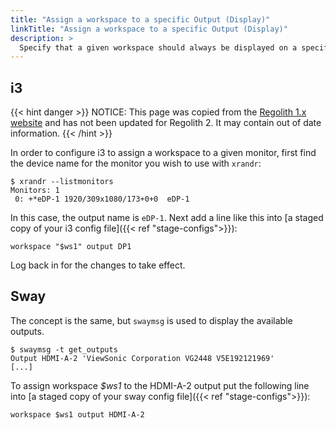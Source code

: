 ```yaml
---
title: "Assign a workspace to a specific Output (Display)"
linkTitle: "Assign a workspace to a specific Output (Display)"
description: >
  Specify that a given workspace should always be displayed on a specific monitor
---
```

## i3
{{< hint danger >}}
NOTICE: This page was copied from the [Regolith 1.x website](https://regolith-linux.org) and has not been updated for Regolith 2.  It may contain out of date information.
{{< /hint >}}

In order to configure i3 to assign a workspace to a given monitor, first find the device name for the monitor you wish to use with `xrandr`:

```console
$ xrandr --listmonitors
Monitors: 1
 0: +*eDP-1 1920/309x1080/173+0+0  eDP-1
```

In this case, the output name is `eDP-1`. Next add a line like this into [a staged copy of your i3 config file]({{< ref "stage-configs">}}):

```
workspace "$ws1" output DP1
```

Log back in for the changes to take effect.


## Sway
The concept is the same, but `swaymsg` is used to display the available outputs.

```console
$ swaymsg -t get_outputs
Output HDMI-A-2 'ViewSonic Corporation VG2448 V5E192121969' 
[...]
```

To assign workspace *$ws1* to the HDMI-A-2 output put the following line into [a staged copy of your sway config file]({{< ref "stage-configs">}}):

```
workspace $ws1 output HDMI-A-2
```

